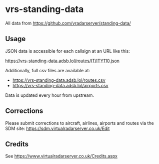# vrs-standing-data

All data from <https://github.com/vradarserver/standing-data/>

## Usage

JSON data is accessible for each callsign at an URL like this:

<https://vrs-standing-data.adsb.lol/routes/IT/ITY110.json>

Additionally, full csv files are available at:

- <https://vrs-standing-data.adsb.lol/routes.csv>
- <https://vrs-standing-data.adsb.lol/airports.csv>

Data is updated every hour from upstream.

## Corrections

Please submit corrections to aircraft, airlines, airports and routes via the SDM site: https://sdm.virtualradarserver.co.uk/Edit

## Credits

See <https://www.virtualradarserver.co.uk/Credits.aspx>
